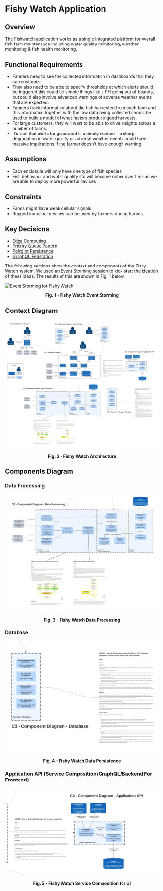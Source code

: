 # Fishy Watch Application 
## Overview
The Fishwatch application works as a single integrated platform for overall fish farm maintenance including water quality monitoring, weather monitoring & fish health monitoring.
## Functional Requirements
- Farmers need to see the collected information in dashboards that they can customize.
- They also need to be able to specify thresholds at which alerts should be triggered this could be simple things like a PH going out of bounds, but could also involve
advanced warnings of adverse weather events that are expected.
- Farmers track information about the fish harvested from each farm and this information together with the raw data being collected should be used to build a model of what factors produce good harvests.
- For large customers, they will want to be able to drive insights across a number of farms.
- It’s vital that alerts be generated in a timely manner - a sharp degradation in water quality or adverse weather events could have massive implications if the farmer doesn’t have enough warning.

## Assumptions
- Each enclosure will only have one type of fish species.
- Fish behaviour and water quality etc will become richer over time as we are able to deploy more powerful devices

## Constraints
- Farms might have weak cellular signals
- Rugged industrial devices can be used by farmers during harvest

## Key Decisions
- [Edge Computing](ADR/001_ADR_Edge_Computing.md)
- [Priority Queue Pattern](ADR/002_ADR_Priority_Queue.md)
- [Polyglot Persistence](ADR/003_ADR_Database.md)
- [GraphQL Federation](ADR/004_ADR_GraphQL%20Federation.md)

The following sections show the context and components of the Fishy Watch system. We used an Event Storming session to kick start the ideation of these ideas. The results of this are shown in Fig. 1 below.

![Event Storming for Fishy Watch](Diagrams/EventStorming.jpg "Fig. 1 - Fishy Watch Architecture")
**<p style="text-align: center;">Fig. 1 - Fishy Watch Event Storming</p>**

## Context Diagram

![The Fresh Food People's Fishy Watch architecture](Diagrams/FishyWatch-C4-final.jpeg "Fig. 2 - Fishy Watch Architecture")
**<p style="text-align: center;">Fig. 2 - Fishy Watch Architecture</p>**

## Components Diagram

### Data Processing

![Fishy Watch data processing approach](Diagrams/FishyWatch-Data-Processing-ADRs.jpeg "Fig. 3 - Fishy Watch Data Processing")
**<p style="text-align: center;">Fig. 3 - Fishy Watch Data Processing</p>**

### Database

![Fishy Watch data persistence approach](Diagrams/FishyWatch-Database-ADRs.jpeg "Fig. 4 - Fishy Watch Data Processing")
**<p style="text-align: center;">Fig. 4 - Fishy Watch Data Persistence</p>**

### Application API (Service Composition/GraphQL/Backend For Frontend)

![Fishy Watch BFF approach](Diagrams/FishyWatch-BFF-ADRs.jpeg "Fig. 5 - Fishy Watch GraphQL")
**<p style="text-align: center;">Fig. 5 - Fishy Watch Service Composition for UI</p>**
